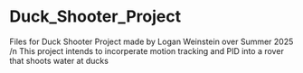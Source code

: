 # Duck_Shooter_Project

Files for Duck Shooter Project made by Logan Weinstein over Summer 2025 /n
This project intends to incorperate motion tracking and PID into a rover that shoots water at ducks
